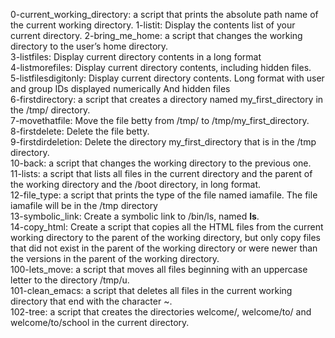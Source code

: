 0-current_working_directory: a script that prints the absolute path name of the current working directory. 
1-listit: Display the contents list of your current directory.
2-bring_me_home: a script that changes the working directory to the user’s home directory.
<br>3-listfiles: Display current directory contents in a long format
<br>4-listmorefiles: Display current directory contents, including hidden files.
<br>5-listfilesdigitonly: Display current directory contents. Long format with user and group IDs displayed numerically And hidden files
<br>6-firstdirectory: a script that creates a directory named my_first_directory in the /tmp/ directory.
<br>7-movethatfile: Move the file betty from /tmp/ to /tmp/my_first_directory.
<br>8-firstdelete: Delete the file betty.
<br>9-firstdirdeletion: Delete the directory my_first_directory that is in the /tmp directory.
<br>10-back: a script that changes the working directory to the previous one.
<br>11-lists: a script that lists all files in the current directory and the parent of the working directory and the /boot directory, in long format.
<br>12-file_type: a script that prints the type of the file named iamafile. The file iamafile will be in the /tmp directory
<br>13-symbolic_link: Create a symbolic link to /bin/ls, named __ls__.
<br>14-copy_html: Create a script that copies all the HTML files from the current working directory to the parent of the working directory, but only copy files that did not exist in the parent of the working directory or were newer than the versions in the parent of the working directory.
<br>100-lets_move: a script that moves all files beginning with an uppercase letter to the directory /tmp/u.
<br>101-clean_emacs: a script that deletes all files in the current working directory that end with the character ~.
<br>102-tree: a script that creates the directories welcome/, welcome/to/ and welcome/to/school in the current directory.
